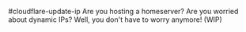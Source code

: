 #cloudflare-update-ip
Are you hosting a homeserver? Are you worried about dynamic IPs? Well, you don't have to worry anymore!
(WIP)
